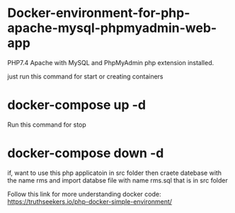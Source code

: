 # Docker-environment-for-php-apache-mysql-phpmyadmin-web-app
PHP7.4 Apache  with MySQL and PhpMyAdmin php extension installed.

just run this command for start or creating containers
# docker-compose up -d

Run this command for stop
# docker-compose down -d

if, want to use this php applicatoin in src folder then craete datebase with the name rms and import databse file with name rms.sql that is in src folder  

Follow this link for more understanding docker code: https://truthseekers.io/php-docker-simple-environment/
